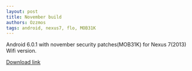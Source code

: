 ```yaml
---
layout: post
title: November build
authors: Ozzmos
tags: android, nexus7, flo, MOB31K
---
```


Android 6.0.1 with november security patches(MOB31K) for Nexus 7(2013) Wifi version.

[Download link](https://mega.nz/#!XcEGGDRI!pER5DThuDTFtBvylGikW8ZxZRc2dxbclMv2Jdh5RyGk)